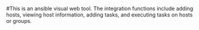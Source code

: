 #This is an ansible visual web tool. The integration functions include adding hosts, viewing host information, adding tasks, and executing tasks on hosts or groups.


